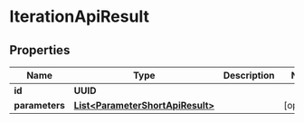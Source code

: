 

# IterationApiResult


## Properties

| Name | Type | Description | Notes |
|------------ | ------------- | ------------- | -------------|
|**id** | **UUID** |  |  |
|**parameters** | [**List&lt;ParameterShortApiResult&gt;**](ParameterShortApiResult.md) |  |  [optional] |



